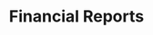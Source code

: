 ---
title: Financial Reports
seo_keywords: ENCASH ENTERTAINMENT
seo_description: ENCASH ENTERTAINMENT
featured_image: "images/movie.png"
type: "investor_category"
---